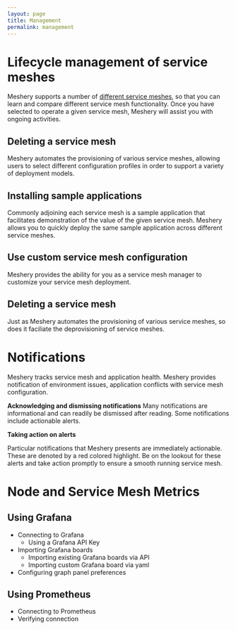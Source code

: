 ```yaml
---
layout: page
title: Management
permalink: management
---
```


# Lifecycle management of service meshes
Meshery supports a number of [different service meshes](installation/adapters), so that you can learn and compare different service mesh functionality. Once you have selected to operate a given service mesh, Meshery will assist you with ongoing activities.

## Deleting a service mesh
Meshery automates the provisioning of various service meshes, allowing users to select different configuration profiles in order to support a variety of deployment models.

## Installing sample applications
Commonly adjoining each service mesh is a sample application that facilitates demonstration of the value of the given service mesh. Meshery allows you to quickly deploy the same sample application across different service meshes.

## Use custom service mesh configuration
Meshery provides the ability for you as a service mesh manager to customize your service mesh deployment.

## Deleting a service mesh
Just as Meshery automates the provisioning of various service meshes, so does it faciliate the deprovisioning of service meshes.

# Notifications 
Meshery tracks service mesh and application health. Meshery provides notification of environment issues, application conflicts with service mesh configuration.

**Acknowledging and dismissing notifications**
Many notifications are informational and can readily be dismissed after reading. Some notifications include actionable alerts.

<strong>Taking action on alerts</strong>

Particular notifications that Meshery presents are immediately actionable. These are denoted by a red colored highlight. Be on the lookout for these alerts and take action promptly to ensure a smooth running service mesh.

# Node and Service Mesh Metrics

## Using Grafana
* Connecting to Grafana
    - Using a Grafana API Key
* Importing Grafana boards
    - Importing existing Grafana boards via API
    - Importing custom Grafana board via yaml
* Configuring graph panel preferences

## Using Prometheus
 * Connecting to Prometheus
 * Verifying connection